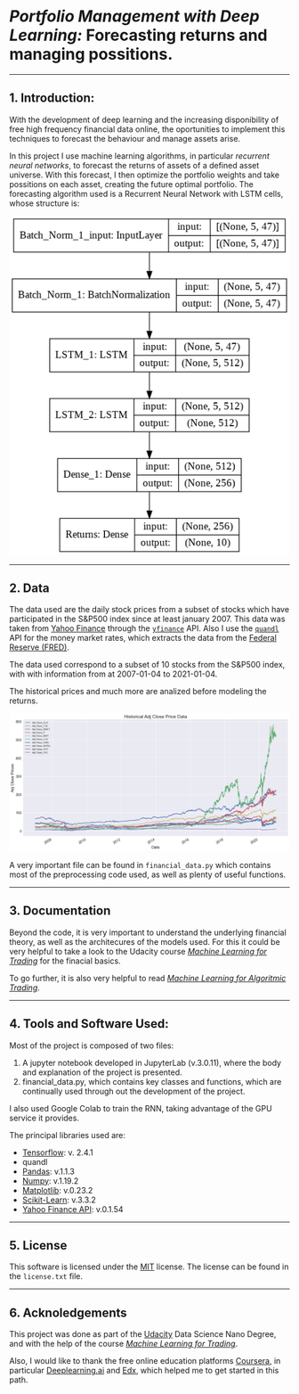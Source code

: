 # __*Portfolio Management with Deep Learning:* Forecasting returns and managing possitions.__
***
## 1. Introduction:
With the development of deep learning and the increasing disponibility of free high frequency financial data online, the oportunities to implement this techniques to forecast the behaviour and manage assets arise. 

In this project I use machine learning algorithms, in particular *recurrent neural networks*, to forecast the returns of assets of a defined asset universe. With this forecast, I then optimize the portfolio weights and take possitions on each asset, creating the future optimal portfolio. The forecasting algorithm used is a Recurrent Neural Network with LSTM cells, whose structure is:

![](i/21.png)
***

## 2. Data

The data used are the daily stock prices from a subset of stocks which have participated in the S&P500 index since at least january 2007. This data was taken from [Yahoo Finance](https://finance.yahoo.com) through the [`yfinance`](https://pypi.org/project/yfinance/) API. Also I use the [`quandl`](https://github.com/quandl/quandl-python) API for the money market rates, which extracts the data from the [Federal Reserve (FRED)](https://fred.stlouisfed.org).

The data used correspond to a subset of 10 stocks from the S&P500 index, with with information from at 2007-01-04 to 2021-01-04. 

The historical prices and much more are analized before modeling the returns.

![](i/23.png)

A very important file can be found in `financial_data.py` which contains most of the preprocessing code used, as well as plenty of useful functions.
***

## 3. Documentation
Beyond the code, it is very important to understand the underlying financial theory, as well as the architecures of the models used. For this it could be very helpful to take a look to the Udacity course [*Machine Learning for Trading*](https://classroom.udacity.com/courses/ud501) for the finacial basics. 

To go further, it is also very helpful to read [*Machine Learning for Algoritmic Trading*](https://www.packtpub.com/product/machine-learning-for-algorithmic-trading-second-edition/9781839217715).
***

## 4. Tools and Software Used:
Most of the project is composed of two files:
1. A jupyter notebook developed in JupyterLab (v.3.0.11), where the body and explanation of the project is presented.
2. financial_data.py, which contains key classes and functions, which are continually used through out the development of the project.

I also used Google Colab to train the RNN, taking advantage of the GPU service it provides.

The principal libraries used are:
+ [Tensorflow](https://www.tensorflow.org): v. 2.4.1
+ quandl
+ [Pandas](https://pandas.pydata.org): v.1.1.3
+ [Numpy](https://numpy.org): v.1.19.2
+ [Matplotlib](https://matplotlib.org): v.0.23.2
+ [Scikit-Learn](https://scikit-learn.org/stable/): v.3.3.2
+ [Yahoo Finance API](https://pypi.org/project/yfinance): v.0.1.54

***

## 5. License

This software is licensed under the [MIT](https://opensource.org/licenses/MIT) license. The license can be found in the `license.txt` file. 
***

## 6. Acknoledgements

This project was done as part of the [Udacity](udacity.com) Data Science Nano Degree, and with the help of the course [*Machine Learning for Trading*](https://classroom.udacity.com/courses/ud501). 

Also, I would like to thank the free online education platforms [Coursera](https://www.coursera.org), in particular [Deeplearning.ai](https://www.deeplearning.ai) and [Edx](https://www.edx.org), which helped me to get started in this path.